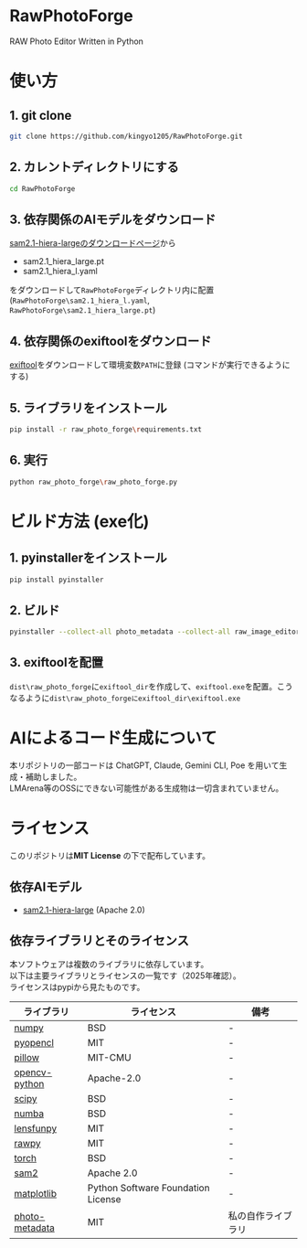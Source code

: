 # RawPhotoForge
RAW Photo Editor Written in Python


# 使い方

## 1. git clone

```bash
git clone https://github.com/kingyo1205/RawPhotoForge.git
```

## 2. カレントディレクトリにする
```bash
cd RawPhotoForge
```

## 3. 依存関係のAIモデルをダウンロード
[sam2.1-hiera-largeのダウンロードページ](https://huggingface.co/facebook/sam2.1-hiera-large/tree/main)から
- sam2.1_hiera_large.pt
- sam2.1_hiera_l.yaml

をダウンロードして`RawPhotoForge`ディレクトリ内に配置 (`RawPhotoForge\sam2.1_hiera_l.yaml`, `RawPhotoForge\sam2.1_hiera_large.pt`)

## 4. 依存関係のexiftoolをダウンロード
[exiftool](https://exiftool.org/)をダウンロードして環境変数`PATH`に登録 (コマンドが実行できるようにする)



## 5. ライブラリをインストール
```bash
pip install -r raw_photo_forge\requirements.txt
```

## 6. 実行
```bash
python raw_photo_forge\raw_photo_forge.py
```

# ビルド方法 (exe化)

## 1. pyinstallerをインストール
```bash
pip install pyinstaller
```

## 2. ビルド
```bash
pyinstaller --collect-all photo_metadata --collect-all raw_image_editor --onedir --add-data "raw_image_editor\opencl_kernel.cl;raw_image_editor" --add-data "sam2.1_hiera_large.pt;raw_image_editor" --add-data "sam2.1_hiera_l.yaml;raw_image_editor" raw_photo_forge\raw_photo_forge.py
```

## 3. exiftoolを配置
`dist\raw_photo_forge`に`exiftool_dir`を作成して、`exiftool.exe`を配置。こうなるように`dist\raw_photo_forgeにexiftool_dir\exiftool.exe`




# AIによるコード生成について
本リポジトリの一部コードは ChatGPT, Claude, Gemini CLI, Poe を用いて生成・補助しました。  
LMArena等のOSSにできない可能性がある生成物は一切含まれていません。

 

# ライセンス
このリポジトリは**MIT License** の下で配布しています。  

## 依存AIモデル
- [sam2.1-hiera-large](https://huggingface.co/facebook/sam2.1-hiera-large/tree/main) (Apache 2.0)
## 依存ライブラリとそのライセンス

本ソフトウェアは複数のライブラリに依存しています。  
以下は主要ライブラリとライセンスの一覧です（2025年確認）。  
ライセンスはpypiから見たものです。  

| ライブラリ | ライセンス | 備考 |
|------------|------------|------|
| [numpy](https://pypi.org/project/numpy/) | BSD | - |
| [pyopencl](https://pypi.org/project/pyopencl/) | MIT | - |
| [pillow](https://pypi.org/project/Pillow/) | MIT-CMU | - |
| [opencv-python](https://pypi.org/project/opencv-python/) | Apache-2.0 | - |
| [scipy](https://pypi.org/project/scipy/) | BSD | - |
| [numba](https://pypi.org/project/numba/) | BSD | - |
| [lensfunpy](https://pypi.org/project/lensfunpy/) | MIT | - |
| [rawpy](https://pypi.org/project/rawpy/) | MIT | - |
| [torch](https://pypi.org/project/torch/) | BSD | - |
| [sam2](https://pypi.org/project/sam2/) | Apache 2.0  | - |
| [matplotlib](https://pypi.org/project/matplotlib/) | Python Software Foundation License | - |
| [photo-metadata](https://pypi.org/project/photo-metadata/) | MIT | 私の自作ライブラリ |










